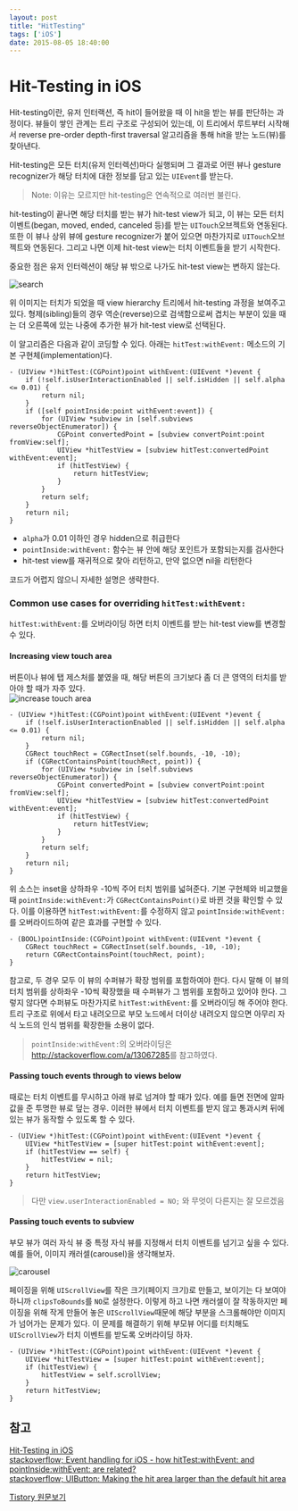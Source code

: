 ```yaml
---
layout: post
title: "HitTesting"
tags: ['iOS']
date: 2015-08-05 18:40:00
---
```

# Hit-Testing in iOS

Hit-testing이란, 유저 인터랙션, 즉 hit이 들어왔을 때 이 hit을 받는 뷰를 판단하는 과정이다. 뷰들이 쌓인 관계는 트리 구조로 구성되어 있는데, 이 트리에서 루트부터 시작해서 reverse pre-order depth-first traversal 알고리즘을 통해 hit을 받는 노드(뷰)를 찾아낸다.

Hit-testing은 모든 터치(유저 인터렉션)마다 실행되며 그 결과로 어떤 뷰나 gesture recognizer가 해당 터치에 대한 정보를 담고 있는 `UIEvent`를 받는다.

> Note: 이유는 모르지만 hit-testing은 연속적으로 여러번 불린다.

hit-testing이 끝나면 해당 터치를 받는 뷰가 hit-test view가 되고, 이 뷰는 모든 터치 이벤트(began, moved, ended, canceled 등)를 받는 `UITouch`오브젝트와 연동된다. 또한 이 뷰나 상위 뷰에 gesture recognizer가 붙어 있으면 마찬가지로 `UITouch`오브젝트와 연동된다. 그리고 나면 이제 hit-test view는 터치 이벤트들을 받기 시작한다.

중요한 점은 유저 인터렉션이 해당 뷰 밖으로 나가도 hit-test view는 변하지 않는다.

![search](http://smnh.me/images/hit-test-depth-first-traversal.png)

위 이미지는 터치가 되었을 때 view hierarchy 트리에서 hit-testing 과정을 보여주고 있다. 형제(sibling)들의 경우 역순(reverse)으로 검색함으로써 겹치는 부분이 있을 때는 더 오른쪽에 있는 나중에 추가한 뷰가 hit-test view로 선택된다.

이 알고리즘은 다음과 같이 코딩할 수 있다. 아래는 `hitTest:withEvent:` 메소드의 기본 구현체(implementation)다.
    
    
    - (UIView *)hitTest:(CGPoint)point withEvent:(UIEvent *)event {
        if (!self.isUserInteractionEnabled || self.isHidden || self.alpha <= 0.01) {
            return nil;
        }
        if ([self pointInside:point withEvent:event]) {
            for (UIView *subview in [self.subviews reverseObjectEnumerator]) {
                CGPoint convertedPoint = [subview convertPoint:point fromView:self];
                UIView *hitTestView = [subview hitTest:convertedPoint withEvent:event];
                if (hitTestView) {
                    return hitTestView;
                }
            }
            return self;
        }
        return nil;
    }

  * `alpha`가 0.01 이하인 경우 hidden으로 취급한다
  * `pointInside:withEvent:` 함수는 뷰 안에 해당 포인트가 포함되는지를 검사한다
  * hit-test view를 재귀적으로 찾아 리턴하고, 만약 없으면 nil을 리턴한다

코드가 어렵지 않으니 자세한 설명은 생략한다.

### Common use cases for overriding `hitTest:withEvent:`

`hitTest:withEvent:`를 오버라이딩 하면 터치 이벤트를 받는 hit-test view를 변경할 수 있다.

#### Increasing view touch area

버튼이나 뷰에 탭 제스처를 붙였을 때, 해당 버튼의 크기보다 좀 더 큰 영역의 터치를 받아야 할 때가 자주 있다.   
![increase touch area](http://smnh.me/images/hit-test-increase-touch-area.png)
    
    
    - (UIView *)hitTest:(CGPoint)point withEvent:(UIEvent *)event {
        if (!self.isUserInteractionEnabled || self.isHidden || self.alpha <= 0.01) {
            return nil;
        }
        CGRect touchRect = CGRectInset(self.bounds, -10, -10);
        if (CGRectContainsPoint(touchRect, point)) {
            for (UIView *subview in [self.subviews reverseObjectEnumerator]) {
                CGPoint convertedPoint = [subview convertPoint:point fromView:self];
                UIView *hitTestView = [subview hitTest:convertedPoint withEvent:event];
                if (hitTestView) {
                    return hitTestView;
                }
            }
            return self;
        }
        return nil;
    }

위 소스는 inset을 상하좌우 -10씩 주어 터치 범위를 넓혀준다. 기본 구현체와 비교했을 때 `pointInside:withEvent:`가 `CGRectContainsPoint()`로 바뀐 것을 확인할 수 있다. 이를 이용하면 `hitTest:withEvent:`를 수정하지 않고 `pointInside:withEvent:`를 오버라이드하여 같은 효과를 구현할 수 있다.
    
    
    - (BOOL)pointInside:(CGPoint)point withEvent:(UIEvent *)event {
        CGRect touchRect = CGRectInset(self.bounds, -10, -10);
        return CGRectContainsPoint(touchRect, point);
    }

참고로, 두 경우 모두 이 뷰의 수퍼뷰가 확장 범위를 포함하여야 한다. 다시 말해 이 뷰의 터치 범위를 상하좌우 -10씩 확장했을 때 수퍼뷰가 그 범위를 포함하고 있어야 한다. 그렇지 않다면 수퍼뷰도 마찬가지로 `hitTest:withEvent:`를 오버라이딩 해 주어야 한다. 트리 구조로 위에서 타고 내려오므로 부모 노드에서 더이상 내려오지 않으면 아무리 자식 노드의 인식 범위를 확장한들 소용이 없다.

> `pointInside:withEvent:`의 오버라이딩은 <http://stackoverflow.com/a/13067285>를 참고하였다.

#### Passing touch events through to views below

때로는 터치 이벤트를 무시하고 아래 뷰로 넘겨야 할 때가 있다. 예를 들면 전면에 알파값을 준 투명한 뷰로 덮는 경우. 이러한 뷰에서 터치 이벤트를 받지 않고 통과시켜 뒤에 있는 뷰가 동작할 수 있도록 할 수 있다.
    
    
    - (UIView *)hitTest:(CGPoint)point withEvent:(UIEvent *)event {
        UIView *hitTestView = [super hitTest:point withEvent:event];
        if (hitTestView == self) {
            hitTestView = nil;
        }
        return hitTestView;
    }

> 다만 `view.userInteractionEnabled = NO;` 와 무엇이 다른지는 잘 모르겠음

#### Passing touch events to subview

부모 뷰가 여러 자식 뷰 중 특정 자식 뷰를 지정해서 터치 이벤트를 넘기고 싶을 수 있다. 예를 들어, 이미지 캐러셀(carousel)을 생각해보자. 

![carousel](http://smnh.me/images/hit-test-pass-touches-to-subviews.png)

페이징을 위해 `UIScrollView`를 작은 크기(페이지 크기)로 만들고, 보이기는 다 보여야 하니까 `clipsToBounds`를 `NO`로 설정한다. 이렇게 하고 나면 캐러셀이 잘 작동하지만 페이징을 위해 작게 만들어 놓은 `UIScrollView`때문에 해당 부분을 스크롤해야만 이미지가 넘어가는 문제가 있다. 이 문제를 해결하기 위해 부모뷰 어디를 터치해도 `UIScrollView`가 터치 이벤트를 받도록 오버라이딩 하자.
    
    
    - (UIView *)hitTest:(CGPoint)point withEvent:(UIEvent *)event {
        UIView *hitTestView = [super hitTest:point withEvent:event];
        if (hitTestView) {
            hitTestView = self.scrollView;
        }
        return hitTestView;
    }

## 참고

[Hit-Testing in iOS](http://smnh.me/hit-testing-in-ios/)   
[stackoverflow; Event handling for iOS - how hitTest:withEvent: and pointInside:withEvent: are related?](http://stackoverflow.com/questions/4961386/event-handling-for-ios-how-hittestwithevent-and-pointinsidewithevent-are-r)   
[stackoverflow; UIButton: Making the hit area larger than the default hit area](http://stackoverflow.com/a/13067285)


[Tistory 원문보기](http://khanrc.tistory.com/114)
